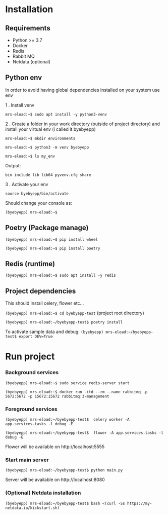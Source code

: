 # Installation
## Requirements
- Python >= 3.7
- Docker
- Redis
- Rabbit MQ
- Netdata (optional)

## Python env
In order to avoid having global dependencies installed on your system use env

1   . Install venv

`mrs-eload:~$ sudo apt install -y python3-venv`

2   . Create a folder in your work directory (outside of project directory) and install your virtual env (i called it byebyepp)

`mrs-eload:~$ mkdir environments`

`mrs-eload:~$ python3 -m venv byebyepp`

`mrs-eload:~$ ls my_env`

Output:

`bin include lib lib64 pyvenv.cfg share`

3   .  Activate your env

`source byebyepp/bin/activate`

Should change your console as: 

`(byebyepp) mrs-eload:~$`


## Poetry (Package manage)

`(byebyepp) mrs-eload:~$ pip install wheel`

`(byebyepp) mrs-eload:~$ pip install poetry`

 
## Redis (runtime)

`(byebyepp) mrs-eload:~$ sudo apt install -y redis`

## Project dependencies
This should install celery, flower etc...

`(byebyepp) mrs-eload:~$ cd byebyepp-test` (project root directory)

`(byebyepp) mrs-eload:~/byebyepp-test$ poetry install`

To activate sample data and debug:
`(byebyepp) mrs-eload:~/byebyepp-test$ export DEV=True`


# Run project

### Background services

`(byebyepp) mrs-eload:~$ sudo service redis-server start`

`(byebyepp) mrs-eload:~$ docker run -itd --rm --name rabbitmq -p 5672:5672 -p 15672:15672 rabbitmq:3-management`

### Foreground services

`(byebyepp) mrs-eload:~/byebyepp-test$  celery worker -A app.services.tasks -l debug -E`

`(byebyepp) mrs-eload:~/byebyepp-test$  flower -A app.services.tasks -l debug -E`

Flower will be available on http://localhost:5555

### Start main server

`(byebyepp) mrs-eload:~/byebyepp-test$ python main.py`

Server will be available on http://localhost:8080

### (Optional) Netdata installation

`(byebyepp) mrs-eload:~/byebyepp-test$ bash <(curl -Ss https://my-netdata.io/kickstart.sh)`